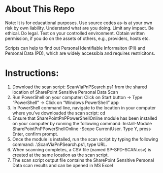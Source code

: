 # **About This Repo**

Note: It is for educational purposes. Use source codes as-is at your own risk by own liability. Understand what are you doing. Limit any impact.
Be ethical. Do legal. Test on your controlled environment. Obtain written permission, if you do on the assets of others, e.g., providers, hosts etc.

Scripts can help to find out Personal Identifiable Informaiton (PII) and Personal Data (PD), which are widely accessibla and requires restricitons.

# Instructions:

1) Download the scan script: ScanViaPnPSearch.ps1 from the shared location of SharePoint Sensitive Personal Data Scan
2) Run PowerShell on your computer: Click on Start button -> Type “PowerShell” -> Click on “Windows PowerShell” app
3) In PowerShell command line, navigate to the location in your computer where you’ve downloaded the scan script: cd
4) Ensure that SharePointPnPPowerShellOnline module has been installed on your computer by running the following command: Install-Module SharePointPnPPowerShellOnline -Scope CurrentUser. Type Y, press Enter, confirm prompt.
5) Once the module is installed, run the scan script by typing the following command: .\ScanViaPnPSearch.ps1, type URL.
6) When scanning completes, a CSV file (named SP-SPD-SCAN.csv) is created at the same location as the scan script.
7) The scan script output file contains the SharePoint Sensitive Personal Data scan results and can be opened in MS Excel
